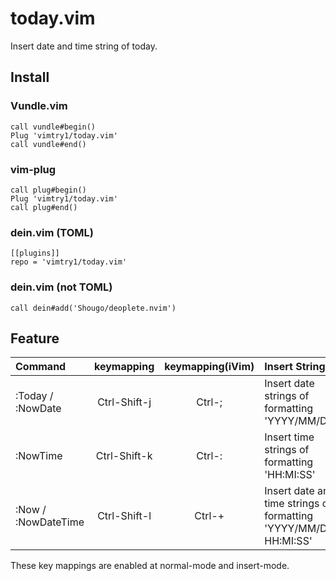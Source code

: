 # today.vim

Insert date and time string of today.

## Install

### Vundle.vim
```
call vundle#begin()
Plug 'vimtry1/today.vim'
call vundle#end()
```

### vim-plug
```
call plug#begin()
Plug 'vimtry1/today.vim'
call plug#end()
```

### dein.vim (TOML)
```
[[plugins]]
repo = 'vimtry1/today.vim'
```

### dein.vim (not TOML)
```
call dein#add('Shougo/deoplete.nvim')
  ```

## Feature

| Command | keymapping | keymapping(iVim) | Insert Strings |
|:--|:--:|:--:|:--|
| :Today / :NowDate | Ctrl-Shift-j | Ctrl-; | Insert date strings of formatting 'YYYY/MM/DD'|
| :NowTime | Ctrl-Shift-k | Ctrl-: | Insert time strings of formatting 'HH:MI:SS'|
| :Now / :NowDateTime | Ctrl-Shift-l | Ctrl-+ | Insert date and time strings of formatting 'YYYY/MM/DD HH:MI:SS'|

These key mappings are enabled at normal-mode and insert-mode.
